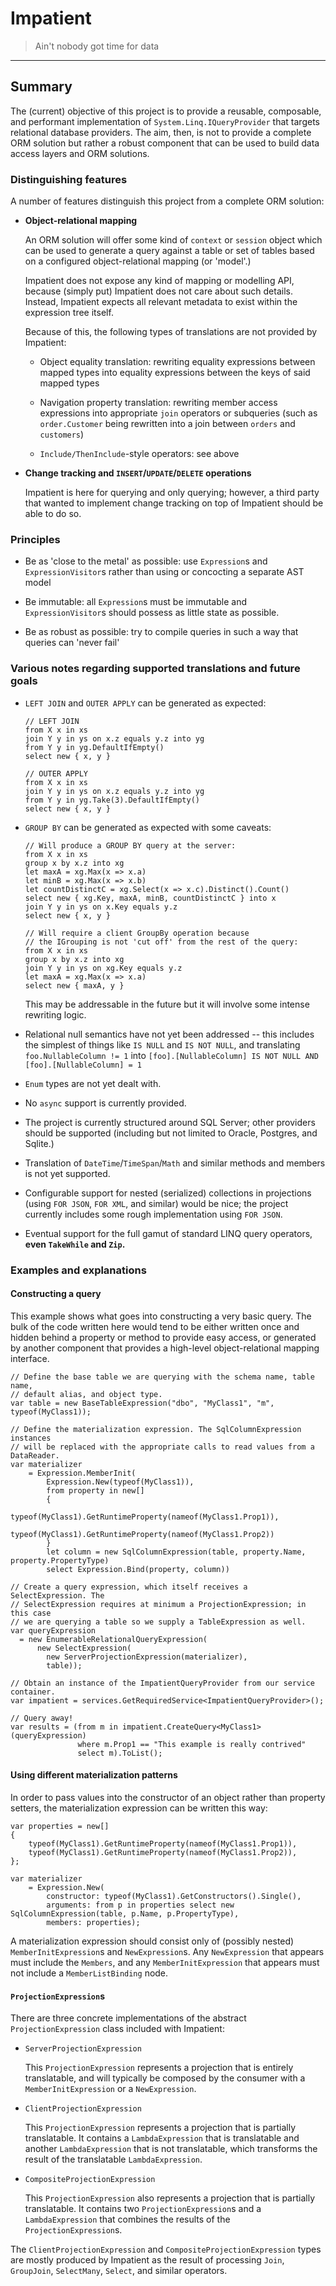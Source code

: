 # Impatient

> Ain't nobody got time for data

--------------------------------------------------------------------------------

## Summary

The (current) objective of this project is to provide a reusable, composable, and 
performant implementation of `System.Linq.IQueryProvider` that targets 
relational database providers. The aim, then, is not to provide a complete
ORM solution but rather a robust component that can be used to build data
access layers and ORM solutions.

### Distinguishing features

A number of features distinguish this project from a complete ORM solution:

- **Object-relational mapping**

  An ORM solution will offer some kind of `context` or `session` object which
  can be used to generate a query against a table or set of tables based on
  a configured object-relational mapping (or 'model'.)
  
  Impatient does not expose any kind of mapping or modelling API, because 
  (simply put) Impatient does not care about such details. Instead, Impatient
  expects all relevant metadata to exist within the expression tree itself.
  
  Because of this, the following types of translations are not provided by
  Impatient:
  
  - Object equality translation: rewriting equality expressions
    between mapped types into equality expressions between the keys of said
    mapped types
    
  - Navigation property translation: rewriting member access expressions
    into appropriate `join` operators or subqueries (such as `order.Customer`
    being rewritten into a join between `orders` and `customers`)
    
  - `Include/ThenInclude`-style operators: see above
  
- **Change tracking and `INSERT`/`UPDATE`/`DELETE` operations**

  Impatient is here for querying and only querying; however, a third party
  that wanted to implement change tracking on top of Impatient should be able
  to do so.

### Principles

-  Be as 'close to the metal' as possible: use `Expression`s and 
   `ExpressionVisitor`s rather than using or concocting a separate
   AST model

-  Be immutable: all `Expression`s must be immutable and `ExpressionVisitor`s
   should possess as little state as possible.

-  Be as robust as possible: try to compile queries in such a way 
   that queries can 'never fail' 

### Various notes regarding supported translations and future goals

-  `LEFT JOIN` and `OUTER APPLY` can be generated as expected:

    ```
	// LEFT JOIN
	from X x in xs
	join Y y in ys on x.z equals y.z into yg
	from Y y in yg.DefaultIfEmpty()
	select new { x, y }

	// OUTER APPLY
	from X x in xs
	join Y y in ys on x.z equals y.z into yg
	from Y y in yg.Take(3).DefaultIfEmpty()
	select new { x, y }
	```

-  `GROUP BY` can be generated as expected with some caveats:

    ```
	// Will produce a GROUP BY query at the server:
	from X x in xs
	group x by x.z into xg
	let maxA = xg.Max(x => x.a)
	let minB = xg.Max(x => x.b)
	let countDistinctC = xg.Select(x => x.c).Distinct().Count()
	select new { xg.Key, maxA, minB, countDistinctC } into x
	join Y y in ys on x.Key equals y.z
	select new { x, y }

	// Will require a client GroupBy operation because
	// the IGrouping is not 'cut off' from the rest of the query:
	from X x in xs
	group x by x.z into xg
	join Y y in ys on xg.Key equals y.z
	let maxA = xg.Max(x => x.a)
	select new { maxA, y }
	```

	This may be addressable in the future but it will involve
	some intense rewriting logic.

- Relational null semantics have not yet been addressed -- this includes
  the simplest of things like `IS NULL` and `IS NOT NULL`, and translating
  `foo.NullableColumn != 1` into `[foo].[NullableColumn] IS NOT NULL AND
  [foo].[NullableColumn] = 1`

- `Enum` types are not yet dealt with.

- No `async` support is currently provided.

- The project is currently structured around SQL Server; other providers
  should be supported (including but not limited to Oracle, Postgres, 
  and Sqlite.)

- Translation of `DateTime`/`TimeSpan`/`Math` and similar methods and members
  is not yet supported.

- Configurable support for nested (serialized) collections in projections 
  (using `FOR JSON`, `FOR XML`, and similar) would be nice; the project 
  currently includes some rough implementation using `FOR JSON`.

- Eventual support for the full gamut of standard LINQ query operators, 
  **even `TakeWhile` and `Zip`.**
  
### Examples and explanations

#### Constructing a query

This example shows what goes into constructing a very basic query.
The bulk of the code written here would tend to be either written once and
hidden behind a property or method to provide easy access, or generated 
by another component that provides a high-level object-relational mapping 
interface.

```
// Define the base table we are querying with the schema name, table name, 
// default alias, and object type.
var table = new BaseTableExpression("dbo", "MyClass1", "m", typeof(MyClass1));

// Define the materialization expression. The SqlColumnExpression instances
// will be replaced with the appropriate calls to read values from a DataReader.
var materializer
    = Expression.MemberInit(
        Expression.New(typeof(MyClass1)),
        from property in new[]
        {
            typeof(MyClass1).GetRuntimeProperty(nameof(MyClass1.Prop1)),
            typeof(MyClass1).GetRuntimeProperty(nameof(MyClass1.Prop2))
        }
        let column = new SqlColumnExpression(table, property.Name, property.PropertyType)
        select Expression.Bind(property, column))

// Create a query expression, which itself receives a SelectExpression. The
// SelectExpression requires at minimum a ProjectionExpression; in this case
// we are querying a table so we supply a TableExpression as well.
var queryExpression
  = new EnumerableRelationalQueryExpression(
      new SelectExpression(
        new ServerProjectionExpression(materializer),
        table));

// Obtain an instance of the ImpatientQueryProvider from our service container.
var impatient = services.GetRequiredService<ImpatientQueryProvider>();

// Query away!
var results = (from m in impatient.CreateQuery<MyClass1>(queryExpression)
               where m.Prop1 == "This example is really contrived"
               select m).ToList();
```

#### Using different materialization patterns

In order to pass values into the constructor of an object rather than
property setters, the materialization expression can be written this way:

```
var properties = new[]
{
    typeof(MyClass1).GetRuntimeProperty(nameof(MyClass1.Prop1)),
    typeof(MyClass1).GetRuntimeProperty(nameof(MyClass1.Prop2)),
};

var materializer
    = Expression.New(
        constructor: typeof(MyClass1).GetConstructors().Single(),
        arguments: from p in properties select new SqlColumnExpression(table, p.Name, p.PropertyType),
        members: properties);
```

A materialization expression should consist only of (possibly nested) 
`MemberInitExpression`s and `NewExpression`s. Any `NewExpression` that 
appears must include the `Members`, and any `MemberInitExpression` that 
appears must not include a `MemberListBinding` node.

#### `ProjectionExpression`s

There are three concrete implementations of the abstract `ProjectionExpression`
class included with Impatient:

- `ServerProjectionExpression`

  This `ProjectionExpression` represents a projection that is entirely
  translatable, and will typically be composed by the consumer with a 
  `MemberInitExpression` or a `NewExpression`.
  
- `ClientProjectionExpression`

  This `ProjectionExpression` represents a projection that is
  partially translatable. It contains a `LambdaExpression` that is
  translatable and another `LambdaExpression` that is not translatable,
  which transforms the result of the translatable `LambdaExpression`.
  
- `CompositeProjectionExpression`

  This `ProjectionExpression` also represents a projection that is
  partially translatable. It contains two `ProjectionExpression`s
  and a `LambdaExpression` that combines the results of the 
  `ProjectionExpression`s.
  
The `ClientProjectionExpression` and `CompositeProjectionExpression` types
are mostly produced by Impatient as the result of processing `Join`,
`GroupJoin`, `SelectMany`, `Select`, and similar operators.